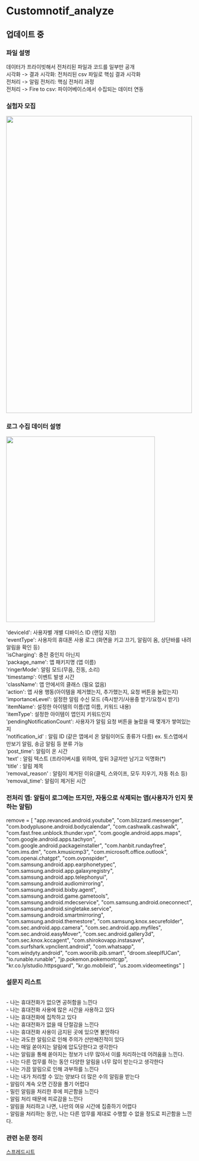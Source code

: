 # Customnotif_analyze
## 업데이트 중

### 파일 설명
데이터가 프라이빗해서 전처리된 파일과 코드를 일부만 공개
<br/> 시각화 -> 결과 시각화: 전처리된 csv 파일로 핵심 결과 시각화
<br/> 전처리 -> 알림 전처리: 핵심 전처리 과정
<br/> 전처리 -> Fire to csv: 파이어베이스에서 수집되는 데이터 연동

### 실험자 모집
<img src=https://github.com/user-attachments/assets/43ae269c-bc85-48b5-aa17-9c81ffd2ae96 width="500" height="800"/>

### 로그 수집 데이터 설명
<img src=https://github.com/user-attachments/assets/d4a2aece-55a9-4756-b9e0-b9a34a3eefad width="400" height="500"/>
<br/> 
<br/> 'deviceId': 사용자별 개별 디바이스 ID (랜덤 지정)
<br/> 'eventType': 사용자의 휴대폰 사용 로그 (화면을 키고 끄기, 알림이 옴, 상단바를 내려 알림을 확인 등)
<br/> 'isCharging': 충전 중인지 아닌지
<br/> 'package_name': 앱 패키지명 (앱 이름)
<br/> 'ringerMode': 알림 모드(무음, 진동, 소리)
<br/> 'timestamp': 이벤트 발생 시간
<br/> 'className': 앱 안에서의 클래스 (필요 없음)
<br/> 'action': 앱 사용 행동(아이템을 제거했는지, 추가했는지, 요청 버튼을 눌렀는지)
<br/> 'importanceLevel': 설정한 알림 수신 모드 (즉시받기/사용중 받기/요청시 받기)
<br/> 'itemName': 설정한 아이템의 이름(앱 이름, 키워드 내용)
<br/> 'itemType': 설정한 아이템이 앱인지 키워드인지 
<br/> 'pendingNotificationCount': 사용자가 알림 요청 버튼을 눌렀을 때 몇개가 쌓여있는지
<br/> 'notification_id' : 알림 ID (같은 앱에서 온 알림이어도 종류가 다름) ex. 토스앱에서 만보기 알림, 송금 알림 등 분류 가능
<br/> 'post_time': 알림이 온 시간
<br/> 'text' : 알림 텍스트 (프라이버시를 위하여, 앞뒤 3글자만 남기고 익명화(*)
<br/> 'title' : 알림 제목
<br/> 'removal_reason' : 알림이 제거된 이유(클릭, 스와이프, 모두 지우기, 자동 취소 등)
<br/> 'removal_time': 알림이 제거된 시간

### 전처리 앱: 알림이 로그에는 뜨지만, 자동으로 삭제되는 앱(사용자가 인지 못하는 알림)
remove = [ "app.revanced.android.youtube", "com.blizzard.messenger", "com.bodyplusone.android.bodycalendar", "com.cashwalk.cashwalk", "com.fast.free.unblock.thunder.vpn", "com.google.android.apps.maps", "com.google.android.apps.tachyon", "com.google.android.packageinstaller", "com.hanbit.rundayfree", "com.ims.dm", "com.kmusicmp3", "com.microsoft.office.outlook", "com.openai.chatgpt", "com.ovpnspider", "com.samsung.android.app.earphonetypec", "com.samsung.android.app.galaxyregistry", "com.samsung.android.app.telephonyui", "com.samsung.android.audiomirroring", "com.samsung.android.bixby.agent", "com.samsung.android.game.gametools", "com.samsung.android.mdecservice", "com.samsung.android.oneconnect", "com.samsung.android.singletake.service", "com.samsung.android.smartmirroring", "com.samsung.android.themestore", "com.samsung.knox.securefolder", "com.sec.android.app.camera", "com.sec.android.app.myfiles", "com.sec.android.easyMover", "com.sec.android.gallery3d", "com.sec.knox.kccagent", "com.shirokovapp.instasave", "com.surfshark.vpnclient.android", "com.whatsapp", "com.windyty.android", "com.wooriib.pib.smart", "droom.sleepIfUCan", "io.runable.runable", "jp.pokemon.pokemontcgp", "kr.co.lylstudio.httpsguard", "kr.go.mobileid", "us.zoom.videomeetings" ]

### 설문지 리스트
<br/> - 나는 휴대전화가 없으면 공허함을 느낀다
<br/> - 나는 휴대전화 사용에 많은 시간을 사용하고 있다
<br/> - 나는 휴대전화에 집착하고 있다
<br/> - 나는 휴대전화가 없을 때 단절감을 느낀다
<br/> - 나는 휴대전화 사용이 금지된 곳에 있으면 불안하다
<br/> - 나는 과도한 알림으로 인해 주의가 산만해진적이 있다
<br/> - 나는 매일 쏟아지는 알림에 압도당한다고 생각한다
<br/> - 나는 알림을 통해 쏟아지는 정보가 너무 많아서 이를 처리하는데 어려움을 느낀다.
<br/> - 나는 다른 업무를 하는 동안 다양한 알림을 너무 많이 받는다고 생각한다
<br/> - 나는 가끔 알림으로 인해 과부하를 느낀다
<br/> - 나는 내가 처리할 수 있는 양보다 더 많은 수의 알림을 받는다
<br/> - 알림이 계속 오면 긴장을 풀기 어렵다
<br/> - 밀린 알림을 처리한 후에 피곤함을 느낀다
<br/> - 알림 처리 때문에 피로감을 느낀다
<br/> - 알림을 처리하고 나면, 나만의 여유 시간에 집중하기 어렵다
<br/> - 알림을 처리하는 동안, 나는 다른 업무를 제대로 수행할 수 없을 정도로 피곤함을 느낀다.

### 관련 논문 정리
[스프레드시트](https://docs.google.com/spreadsheets/d/1agNk2Z9rJXQGeGbLCixgLzCGnnxc4Rr6/edit?usp=sharing&ouid=113323787086455513564&rtpof=true&sd=true)
